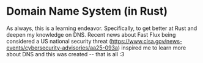 # Domain Name System (in Rust)
As always, this is a learning endeavor. Specifically, to get better at Rust and deepen my knowledge on DNS.
Recent news about Fast Flux being considered a US national security threat (https://www.cisa.gov/news-events/cybersecurity-advisories/aa25-093a) inspired me to 
learn more about DNS and this was created -- that is all :3
